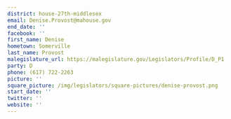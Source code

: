 ```yaml
---
district: house-27th-middlesex
email: Denise.Provost@mahouse.gov
end_date: ''
facebook: ''
first_name: Denise
hometown: Somerville
last_name: Provost
malegislature_url: https://malegislature.gov/Legislators/Profile/D_P1
party: D
phone: (617) 722-2263
picture: ''
square_picture: /img/legislators/square-pictures/denise-provost.png
start_date: ''
twitter: ''
website: ''
---
```

